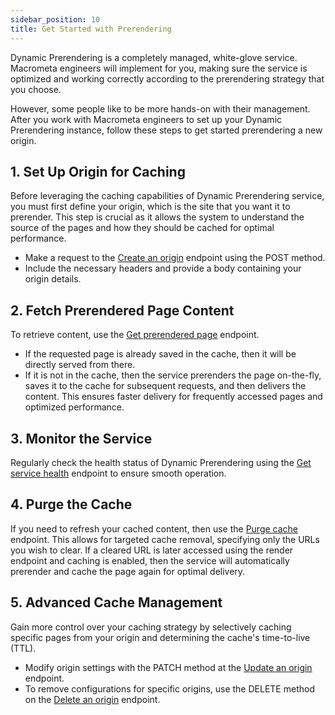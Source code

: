 ```yaml
---
sidebar_position: 10
title: Get Started with Prerendering
---
```


Dynamic Prerendering is a completely managed, white-glove service. Macrometa engineers will implement for you, making sure the service is optimized and working correctly according to the prerendering strategy that you choose.

However, some people like to be more hands-on with their management. After you work with Macrometa engineers to set up your Dynamic Prerendering instance, follow these steps to get started prerendering a new origin.

## 1. Set Up Origin for Caching

Before leveraging the caching capabilities of Dynamic Prerendering service, you must first define your origin, which is the site that you want it to prerender. This step is crucial as it allows the system to understand the source of the pages and how they should be cached for optimal performance.

- Make a request to the [Create an origin](/docs/apiPrerendering#/paths/api-prerender-v1-origins/post) endpoint using the POST method.
- Include the necessary headers and provide a body containing your origin details.

## 2. Fetch Prerendered Page Content

To retrieve content, use the [Get prerendered page](/docs/apiPrerendering#/paths/api-prerender-v1-render-mobile---url/get) endpoint.

- If the requested page is already saved in the cache, then it will be directly served from there.
- If it is not in the cache, then the service prerenders the page on-the-fly, saves it to the cache for subsequent requests, and then delivers the content. This ensures faster delivery for frequently accessed pages and optimized performance.

## 3. Monitor the Service

Regularly check the health status of Dynamic Prerendering using the [Get service health](/docs/apiPrerendering#/paths/api-prerender-v1-health/get) endpoint to ensure smooth operation.

## 4. Purge the Cache

If you need to refresh your cached content, then use the [Purge cache](/docs/apiPrerendering#/paths/api-prerender-v1-purge/post) endpoint. This allows for targeted cache removal, specifying only the URLs you wish to clear. If a cleared URL is later accessed using the render endpoint and caching is enabled, then the service will automatically prerender and cache the page again for optimal delivery.

## 5. Advanced Cache Management

Gain more control over your caching strategy by selectively caching specific pages from your origin and determining the cache's time-to-live (TTL).

- Modify origin settings with the PATCH method at the [Update an origin](/docs/apiPrerendering#/paths/api-prerender-v1-origins-_key/patch) endpoint.
- To remove configurations for specific origins, use the DELETE method on the [Delete an origin](/docs/apiPrerendering#/paths/api-prerender-v1-origins-_key/delete) endpoint.

